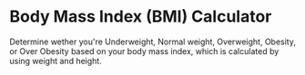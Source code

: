 # Body Mass Index (BMI) Calculator

Determine wether you're Underweight, Normal weight, Overweight, Obesity, or Over Obesity based on your body mass index, which is calculated by using weight and height.
